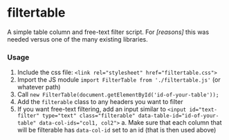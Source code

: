 # filtertable

A simple table column and free-text filter script. For *[reasons]* this was needed versus one of the many existing libraries.

### Usage

1. Include the css file: `<link rel="stylesheet" href="filtertable.css">`
2. Import the JS module `import FilterTable from './filtertable.js'` (or whatever path)
3. Call `new FilterTable(document.getElementById('id-of-your-table'));`
4. Add the `filterable` class to any headers you want to filter
5. If you want free-text filtering, add an input similar to `<input id="text-filter" type="text" class="filterable"
        data-table-id="id-of-your-table" data-col-ids="col1, col2">`
  a. Make sure that each column that will be filterable has `data-col-id` set to an id (that is then used above)
